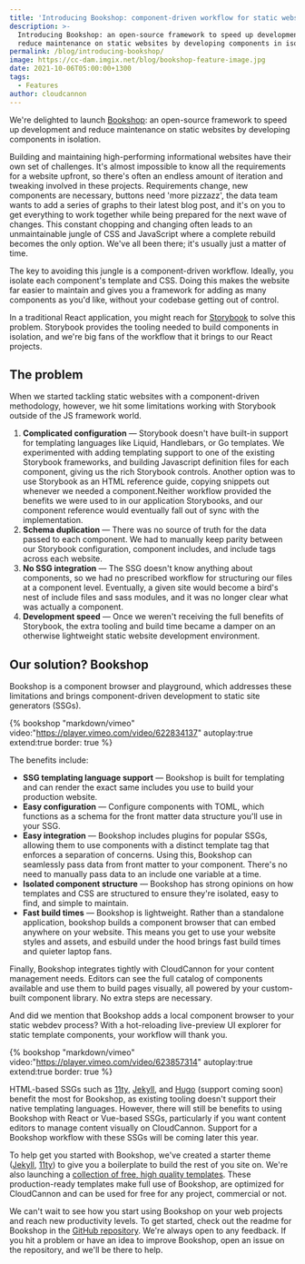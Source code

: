 ```yaml
---
title: 'Introducing Bookshop: component-driven workflow for static websites'
description: >-
  Introducing Bookshop: an open-source framework to speed up development and
  reduce maintenance on static websites by developing components in isolation.
permalink: /blog/introducing-bookshop/
image: https://cc-dam.imgix.net/blog/bookshop-feature-image.jpg
date: 2021-10-06T05:00:00+1300
tags:
  - Features
author: cloudcannon
---
```

We're delighted to launch [Bookshop](https://github.com/CloudCannon/bookshop)\: an open-source framework to speed up development and reduce maintenance on static websites by developing components in isolation.

Building and maintaining high-performing informational websites have their own set of challenges. It's almost impossible to know all the requirements for a website upfront, so there's often an endless amount of iteration and tweaking involved in these projects. Requirements change, new components are necessary, buttons need 'more pizzazz', the data team wants to add a series of graphs to their latest blog post, and it's on you to get everything to work together while being prepared for the next wave of changes. This constant chopping and changing often leads to an unmaintainable jungle of CSS and JavaScript where a complete rebuild becomes the only option. We've all been there; it's usually just a matter of time.

The key to avoiding this jungle is a component-driven workflow. Ideally, you isolate each component's template and CSS. Doing this makes the website far easier to maintain and gives you a framework for adding as many components as you'd like, without your codebase getting out of control.

In a traditional React application, you might reach for [Storybook](https://storybook.js.org/) to solve this problem. Storybook provides the tooling needed to build components in isolation, and we're big fans of the workflow that it brings to our React projects.

 ## The problem

 When we started tackling static websites with a component-driven
methodology, however, we hit some limitations working with Storybook
outside of the JS framework world.

1. **Complicated configuration** — Storybook doesn't have built-in support
for templating languages like Liquid, Handlebars, or Go templates. We
experimented with adding templating support to one of the existing
Storybook frameworks, and building Javascript definition files for each
component, giving us the rich Storybook controls. Another option was to
use Storybook as an HTML reference guide, copying snippets out whenever we
needed a component.Neither workflow provided the benefits we were used to
in our application Storybooks, and our component reference would
eventually fall out of sync with the implementation.
2. **Schema duplication** — There was no source of truth for the data
passed to each component. We had to manually keep parity between our
Storybook configuration, component includes, and include tags across each
website.
3. **No SSG integration** — The SSG doesn't know anything about
components, so we had no prescribed workflow for structuring our files at
a component level. Eventually, a given site would become a bird's nest of
include files and sass modules, and it was no longer clear what was
actually a component.
4. **Development speed** — Once we weren't receiving the full benefits of
Storybook, the extra tooling and build time became a damper on an
otherwise lightweight static website development environment.

## Our solution? Bookshop

Bookshop is a component browser and playground, which addresses these
limitations and brings component-driven development to static site
generators (SSGs).

{% bookshop "markdown/vimeo" video:"https://player.vimeo.com/video/622834137" autoplay:true extend:true border: true %}

The benefits include:

* **SSG templating language support** — Bookshop is built for
templating and can render the exact same includes you use to build your
production website.
* **Easy configuration** — Configure components with TOML, which
functions as a schema for the front matter data structure you'll use in
your SSG.
* **Easy integration** — Bookshop includes plugins for popular SSGs,
allowing them to use components with a distinct template tag that enforces
a separation of concerns. Using this, Bookshop can seamlessly pass data
from front matter to your component. There's no need to manually pass data
to an include one variable at a time.
* **Isolated component structure** — Bookshop has strong opinions on
how templates and CSS are structured to ensure they're isolated, easy to
find, and simple to maintain.
* **Fast build times** — Bookshop is lightweight. Rather than a
standalone application, bookshop builds a component browser that can embed
anywhere on your website. This means you get to use your website styles
and assets, and esbuild under the hood brings fast build times and quieter
laptop fans.

Finally, Bookshop integrates tightly with CloudCannon for your content
management needs. Editors can see the full catalog of components available
and use them to build pages visually, all powered by your custom-built
component library. No extra steps are necessary.

And did we mention that Bookshop adds a local component browser to your
static webdev process? With a hot-reloading live-preview UI explorer for
static template components, your workflow will thank you.

{% bookshop "markdown/vimeo" video:"https://player.vimeo.com/video/623857314" autoplay:true extend:true border: true %}

HTML-based SSGs such as [11ty](https://www.11ty.dev/), [Jekyll](https://jekyllrb.com/), and [Hugo](https://gohugo.io/) (support coming soon)
benefit the most for Bookshop, as existing tooling doesn't support their
native templating languages. However, there will still be benefits to
using Bookshop with React or Vue-based SSGs, particularly if you want
content editors to manage content visually on CloudCannon. Support for a
Bookshop workflow with these SSGs will be coming later this year.

To help get you started with Bookshop, we've created a starter theme
([Jekyll](https://github.com/CloudCannon/jekyll-bookshop-starter),
[11ty](https://github.com/CloudCannon/eleventy-bookshop-starter)) to give
you a boilerplate to build the rest of you site on. We're also launching a
[collection of free, high quality
templates](https://github.com/CloudCannon?q=bookshop+template). These
production-ready templates make full use of Bookshop, are optimized for
CloudCannon and can be used for free for any project, commercial or not.

We can't wait to see how you start using Bookshop on your web projects and
reach new productivity levels. To get started, check out the readme for
Bookshop in the [GitHub
repository](https://github.com/CloudCannon/bookshop). We're always open to any feedback. If you hit
a problem or have an idea to improve Bookshop, open an issue on the
repository, and we'll be there to help.